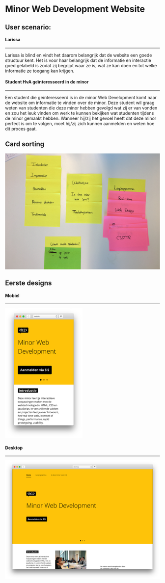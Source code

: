 # Minor Web Development Website

## User scenario:

#### Larissa
---

Larissa is blind en vindt het daarom belangrijk dat de website een goede structuur kent. Het is voor haar belangrijk dat de informatie en interactie goed gelabeld is zodat zij begrijpt waar ze is, wat ze kan doen en tot welke informatie ze toegang kan krijgen.

#### Student HvA geïnteresseerd in de minor
---

Een student die geïnteresseerd is in de minor Web Development komt naar de website om informatie te vinden over de minor. Deze student wil graag weten van studenten die deze minor hebben gevolgd wat zij er van vonden en zou het leuk vinden om werk te kunnen bekijken wat studenten tijdens de minor gemaakt hebben.
Wanneer hij/zij het gevoel heeft dat deze minor perfect is om te volgen, moet hij/zij zich kunnen aanmelden en weten hoe dit proces gaat.

## Card sorting

![Card Sorting](screenshots/card-sorting.jpg)

## Eerste designs

#### Mobiel
---

<img src="screenshots/preview-mobile.png" style="width: 50%;">

#### Desktop
---

![Preview Desktop](screenshots/preview-desktop.png)
